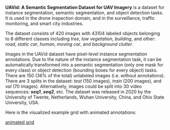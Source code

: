 **UAVid: A Semantic Segmentation Dataset for UAV Imagery** is a dataset for instance segmentation, semantic segmentation, and object detection tasks. It is used in the drone inspection domain, and in the surveillance, traffic monitoring, and smart city industries. 

The dataset consists of 420 images with 43104 labeled objects belonging to 8 different classes including *tree*, *low vegetation*, *building*, and other: *road*, *static car*, *human*, *moving car*, and *background clutter*.

Images in the UAVid dataset have pixel-level instance segmentation annotations. Due to the nature of the instance segmentation task, it can be automatically transformed into a semantic segmentation (only one mask for every class) or object detection (bounding boxes for every object) tasks. There are 150 (36% of the total) unlabeled images (i.e. without annotations). There are 3 splits in the dataset: *test* (150 images), *train* (200 images), and *val* (70 images). Alternatively, images could be split into 30 video sequences: ***seq1***, ***seq2***, etc. The dataset was released in 2020 by the University of Twente, Netherlands, Wuhan University, China, and Ohio State University, USA.

Here is the visualized example grid with animated annotations:

[animated grid](https://github.com/dataset-ninja/uavid/raw/main/visualizations/horizontal_grid.webm)
